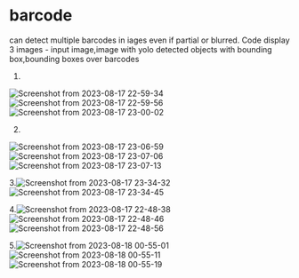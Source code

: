 # barcode

can detect multiple barcodes in iages even if partial or blurred.
Code display 3 images - input image,image with yolo detected objects with bounding box,bounding boxes over barcodes

1.
![Screenshot from 2023-08-17 22-59-34](https://github.com/shriram272/barcode/assets/99411053/affeb79a-a450-4242-ac4e-7c5a71df068a)
![Screenshot from 2023-08-17 22-59-56](https://github.com/shriram272/barcode/assets/99411053/691b551e-7516-400d-a98a-2552cf59f60c)
![Screenshot from 2023-08-17 23-00-02](https://github.com/shriram272/barcode/assets/99411053/44bea5c0-62a7-4259-ac62-5954ed89b631)


2.
![Screenshot from 2023-08-17 23-06-59](https://github.com/shriram272/barcode/assets/99411053/5a4e2689-41fc-49ee-82e4-cfe25af7677c)
![Screenshot from 2023-08-17 23-07-06](https://github.com/shriram272/barcode/assets/99411053/1c535ac2-32e2-4419-b29f-7d4fea842654)
![Screenshot from 2023-08-17 23-07-13](https://github.com/shriram272/barcode/assets/99411053/8a5727f7-59a0-42ba-a0cc-9459fc556a22)


3.![Screenshot from 2023-08-17 23-34-32](https://github.com/shriram272/barcode/assets/99411053/2752c2a6-f63e-4a25-b81e-625e62a98aab)
![Screenshot from 2023-08-17 23-34-45](https://github.com/shriram272/barcode/assets/99411053/4863998d-d20f-4e78-8b3d-84496149df9f)


4.![Screenshot from 2023-08-17 22-48-38](https://github.com/shriram272/barcode/assets/99411053/5b795d7e-3b01-45b5-9130-85a3646aa4c5)
![Screenshot from 2023-08-17 22-48-46](https://github.com/shriram272/barcode/assets/99411053/7b90d4bc-5595-40a9-a856-62bb6a1d3ec3)
![Screenshot from 2023-08-17 22-48-56](https://github.com/shriram272/barcode/assets/99411053/42dec70f-da28-4bcc-88cc-99b991e95309)

5.![Screenshot from 2023-08-18 00-55-01](https://github.com/shriram272/barcode/assets/99411053/43cdbf46-67ec-43f2-b0bb-0068e951bc05)
![Screenshot from 2023-08-18 00-55-11](https://github.com/shriram272/barcode/assets/99411053/38811d28-e035-4dac-82be-9b07913838b6)
![Screenshot from 2023-08-18 00-55-19](https://github.com/shriram272/barcode/assets/99411053/dc1d819a-adfe-411c-91c6-2c6f9123e256)

